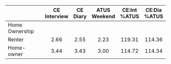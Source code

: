 
|                      | CE<br>Interview |  CE<br>Diary | ATUS<br>Weekend | CE:Int<br>%ATUS | CE:Dia<br>%ATUS |
| -------------------- | :----------: | :----------: | :----------: | :----------: | :----------: |
| Home Ownership       |              |              |              |              |              |
| Renter               |         2.66 |         2.55 |         2.23 |       119.31 |       114.36 |
| Home-owner           |         3.44 |         3.43 |         3.00 |       114.72 |       114.34 |

